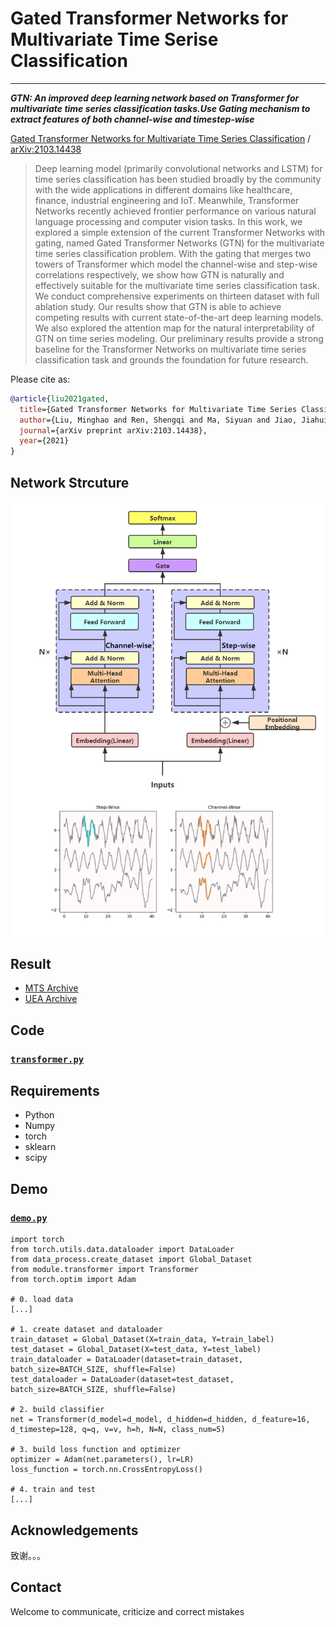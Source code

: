 # Gated Transformer Networks for Multivariate Time Serise Classification
---
***GTN: An improved deep learning network based on Transformer for multivariate time series classification tasks.Use Gating mechanism to extract features of both channel-wise and timestep-wise***

[Gated Transformer Networks for Multivariate Time Series Classification](https://arxiv.org/abs/2103.14438) / [arXiv:2103.14438](https://arxiv.org/abs/2103.14438)

>Deep learning model (primarily convolutional networks and LSTM) for time series classification has been studied broadly by the community with the wide applications in different domains like healthcare, finance, industrial engineering and IoT. Meanwhile, Transformer Networks recently achieved frontier performance on various natural language processing and computer vision tasks. In this work, we explored a simple extension of the current Transformer Networks with gating, named Gated Transformer Networks (GTN) for the multivariate time series classification problem. With the gating that merges two towers of Transformer which model the channel-wise and step-wise correlations respectively, we show how GTN is naturally and effectively suitable for the multivariate time series classification task. We conduct comprehensive experiments on thirteen dataset with full ablation study. Our results show that GTN is able to achieve competing results with current state-of-the-art deep learning models. We also explored the attention map for the natural interpretability of GTN on time series modeling. Our preliminary results provide a strong baseline for the Transformer Networks on multivariate time series classification task and grounds the foundation for future research.

Please cite as:
```bibtex
@article{liu2021gated,
  title={Gated Transformer Networks for Multivariate Time Series Classification},
  author={Liu, Minghao and Ren, Shengqi and Ma, Siyuan and Jiao, Jiahui and Chen, Yizhou and Wang, Zhiguang and Song, Wei},
  journal={arXiv preprint arXiv:2103.14438},
  year={2021}
}
```

## Network Strcuture
![GTN Network Structure](https://github.com/ZZUFaceBookDL/Gated_Transformer_Network/blob/master/Gated_Transfomer_Network/image/GTN.png)

## Result
- [MTS Archive](https://github.com/ZZUFaceBookDL/Gated_Transformer_Network/blob/master/Gated_Transfomer_Network/result/MTS.xlsx)
- [UEA Archive](https://github.com/ZZUFaceBookDL/Gated_Transformer_Network/blob/master/Gated_Transfomer_Network/result/UEA.xlsx)

## Code
### [`transformer.py`](https://github.com/ZZUFaceBookDL/Gated_Transformer_Network/blob/master/Gated_Transfomer_Network/module/for_MTS/transformer.py)

## Requirements
- Python
- Numpy
- torch
- sklearn
- scipy

## Demo
### [`demo.py`](https://github.com/ZZUFaceBookDL/Gated_Transformer_Network/blob/master/Gated_Transfomer_Network/demo.py)
```
import torch
from torch.utils.data.dataloader import DataLoader
from data_process.create_dataset import Global_Dataset
from module.transformer import Transformer
from torch.optim import Adam

# 0. load data
[...]

# 1. create dataset and dataloader
train_dataset = Global_Dataset(X=train_data, Y=train_label)
test_dataset = Global_Dataset(X=test_data, Y=test_label)
train_dataloader = DataLoader(dataset=train_dataset, batch_size=BATCH_SIZE, shuffle=False)
test_dataloader = DataLoader(dataset=test_dataset, batch_size=BATCH_SIZE, shuffle=False)

# 2. build classifier
net = Transformer(d_model=d_model, d_hidden=d_hidden, d_feature=16, d_timestep=128, q=q, v=v, h=h, N=N, class_num=5)

# 3. build loss function and optimizer
optimizer = Adam(net.parameters(), lr=LR)
loss_function = torch.nn.CrossEntropyLoss()

# 4. train and test
[...]
```

## Acknowledgements
致谢。。。

## Contact
Welcome to communicate, criticize and correct mistakes 
